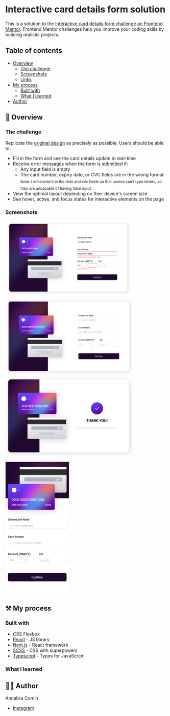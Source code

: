 # Interactive card details form solution

This is a solution to the [Interactive card details form challenge on Frontend Mentor](https://www.frontendmentor.io/challenges/interactive-card-details-form-XpS8cKZDWw). Frontend Mentor challenges help you improve your coding skills by building realistic projects. 

## Table of contents

- [Overview](#overview)
  - [The challenge](#the-challenge)
  - [Screenshots](#screenshots)
  - [Links](#links)
- [My process](#my-process)
  - [Built with](#built-with)
  - [What I learned](#what-i-learned)
- [Author](#author)

## 📖 Overview

### The challenge

Replicate the [original design](./src/design) as precisely as possible.
Users should be able to:

- Fill in the form and see the card details update in real-time
- Receive error messages when the form is submitted if:
  - Any input field is empty
  - The card number, expiry date, or CVC fields are in the wrong format  
    <sub>Note: I enhanced it in the date and cvc fields so that useres can't type letters, so they are uncapable of having false input</sub>
- View the optimal layout depending on their device's screen size
- See hover, active, and focus states for interactive elements on the page
  
### Screenshots

<p style="vertical-align: top">
<img src="./src/design/Screenshots/design-desktop.png" style=" width: 400px;">
<img src="./src/design/Screenshots/design-desktop-i.png"  style="width: 400px;">
<img src="./src/design/Screenshots/submit-design.png"  style="width: 400px;">
</p>
<p>
  <img src="./src/design/Screenshots/design-mobile.png" style=" width: 200px;">
</p>

## ⚒️ My process

### Built with

- CSS Flexbox
- [React](https://reactjs.org/) - JS library
- [Next.js](https://nextjs.org/) - React framework
- [SCSS](https://sass-lang.com/) - CSS with superpowers
- [Typescript](https://www.typescriptlang.org/) - Types for JavaScript

### What I learned


## 👩‍💻 Author

Annalisa Comin

- [Instagram](https://www.instagram.com/annalisa_comin/)

